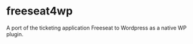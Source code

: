 freeseat4wp
===========

A port of the ticketing application Freeseat to Wordpress as a native WP plugin.
